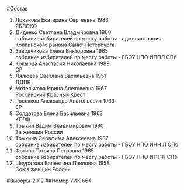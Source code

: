 #Состав
1. Лрканова Екатерина Сергеевна 1983   
    ЯБЛОКО
2. Диденко Светлана Владмировна 1960   
    собрание избирателей по месту работы - администрация Колпинского района Санкт-Петербурга
3. Заводчикова Елена Викторовна 1965   
    собрание избирателей по месту работы - ГБОУ НПО ИППЛ СПб
4. Кокырца Анастасия Николаевна 1989   
    СР
5. Лялюева Светлана Васильевна 1951   
    ЛДПР
6. Метелькова Ирина Алексеевна 1967   
    Российский Красный Крест
7. Росляков Александр Анатольевич 1969   
    ЕР
8. Солдатова Елена Васильевна 1963   
    КПРФ
9. Трыкин Вадим Владимирович 1990   
    За женщин России
10. Трыкина Серафима Алексеевна 1987   
    собрание избирателей по месту работы - ГБОУ НПО ИНН Л СПб
11. Фотина Татьяна Петровна 1965   
    собрание избирателей по месту работы - ГБОУ НПО И1111Л СПб
12. Шкуратова Валентина Павловна 1958   
    Союз женщин России

#Выборы-2012
##Номер УИК
664